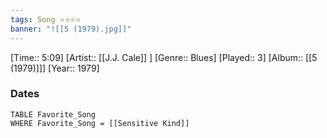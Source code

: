 ```yaml
---
tags: Song ⭐⭐⭐⭐ 
banner: "![[5 (1979).jpg]]"
---
```

[Time:: 5:09]
[Artist:: [[J.J. Cale]] ]
[Genre:: Blues]
[Played:: 3]
[Album:: [[5 (1979)]]]
[Year:: 1979]
### Dates
````dataview
TABLE Favorite_Song
WHERE Favorite_Song = [[Sensitive Kind]]
````